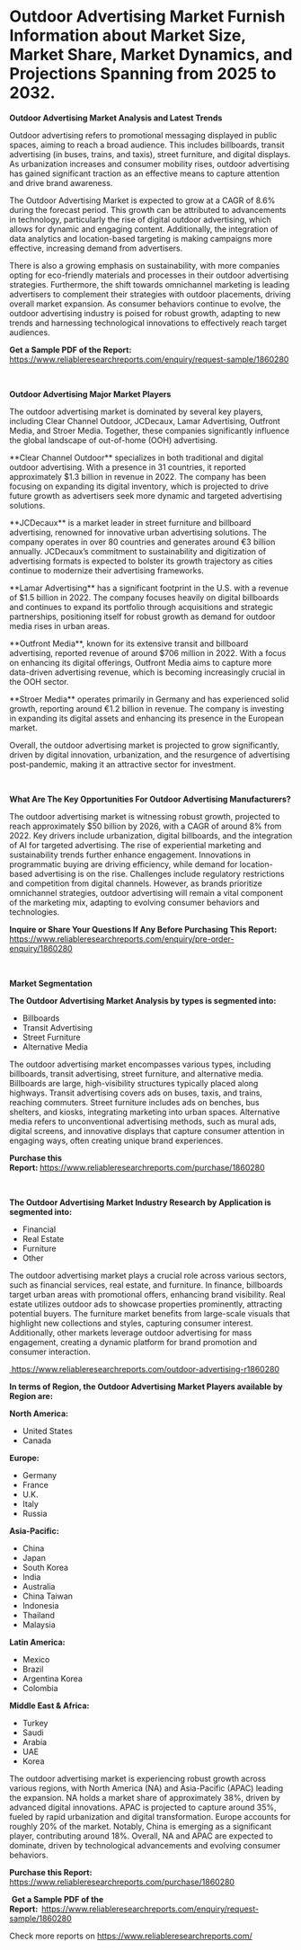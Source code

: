 <p><h1>Outdoor Advertising Market Furnish Information about Market Size, Market Share, Market Dynamics, and Projections Spanning from 2025 to 2032.</h1></p><p><strong>Outdoor Advertising Market Analysis and Latest Trends</strong></p>
<p><p>Outdoor advertising refers to promotional messaging displayed in public spaces, aiming to reach a broad audience. This includes billboards, transit advertising (in buses, trains, and taxis), street furniture, and digital displays. As urbanization increases and consumer mobility rises, outdoor advertising has gained significant traction as an effective means to capture attention and drive brand awareness.</p><p>The Outdoor Advertising Market is expected to grow at a CAGR of 8.6% during the forecast period. This growth can be attributed to advancements in technology, particularly the rise of digital outdoor advertising, which allows for dynamic and engaging content. Additionally, the integration of data analytics and location-based targeting is making campaigns more effective, increasing demand from advertisers.</p><p>There is also a growing emphasis on sustainability, with more companies opting for eco-friendly materials and processes in their outdoor advertising strategies. Furthermore, the shift towards omnichannel marketing is leading advertisers to complement their strategies with outdoor placements, driving overall market expansion. As consumer behaviors continue to evolve, the outdoor advertising industry is poised for robust growth, adapting to new trends and harnessing technological innovations to effectively reach target audiences.</p></p>
<p><strong>Get a Sample PDF of the Report:&nbsp;</strong> <a href="https://www.reliableresearchreports.com/enquiry/request-sample/1860280?utm_campaign=2981&utm_medium=2&utm_source=Github&utm_content=ia&utm_term=09032025&utm_id=outdoor-advertising">https://www.reliableresearchreports.com/enquiry/request-sample/1860280</a></p>
<p>&nbsp;</p>
<p><strong>Outdoor Advertising Major Market Players</strong></p>
<p><p>The outdoor advertising market is dominated by several key players, including Clear Channel Outdoor, JCDecaux, Lamar Advertising, Outfront Media, and Stroer Media. Together, these companies significantly influence the global landscape of out-of-home (OOH) advertising.</p><p>**Clear Channel Outdoor** specializes in both traditional and digital outdoor advertising. With a presence in 31 countries, it reported approximately $1.3 billion in revenue in 2022. The company has been focusing on expanding its digital inventory, which is projected to drive future growth as advertisers seek more dynamic and targeted advertising solutions.</p><p>**JCDecaux** is a market leader in street furniture and billboard advertising, renowned for innovative urban advertising solutions. The company operates in over 80 countries and generates around €3 billion annually. JCDecaux’s commitment to sustainability and digitization of advertising formats is expected to bolster its growth trajectory as cities continue to modernize their advertising frameworks.</p><p>**Lamar Advertising** has a significant footprint in the U.S. with a revenue of $1.5 billion in 2022. The company focuses heavily on digital billboards and continues to expand its portfolio through acquisitions and strategic partnerships, positioning itself for robust growth as demand for outdoor media rises in urban areas.</p><p>**Outfront Media**, known for its extensive transit and billboard advertising, reported revenue of around $706 million in 2022. With a focus on enhancing its digital offerings, Outfront Media aims to capture more data-driven advertising revenue, which is becoming increasingly crucial in the OOH sector.</p><p>**Stroer Media** operates primarily in Germany and has experienced solid growth, reporting around €1.2 billion in revenue. The company is investing in expanding its digital assets and enhancing its presence in the European market.</p><p>Overall, the outdoor advertising market is projected to grow significantly, driven by digital innovation, urbanization, and the resurgence of advertising post-pandemic, making it an attractive sector for investment.</p></p>
<p>&nbsp;</p>
<p><strong>What Are The Key Opportunities For Outdoor Advertising Manufacturers?</strong></p>
<p><p>The outdoor advertising market is witnessing robust growth, projected to reach approximately $50 billion by 2026, with a CAGR of around 8% from 2022. Key drivers include urbanization, digital billboards, and the integration of AI for targeted advertising. The rise of experiential marketing and sustainability trends further enhance engagement. Innovations in programmatic buying are driving efficiency, while demand for location-based advertising is on the rise. Challenges include regulatory restrictions and competition from digital channels. However, as brands prioritize omnichannel strategies, outdoor advertising will remain a vital component of the marketing mix, adapting to evolving consumer behaviors and technologies.</p></p>
<p><strong>Inquire or Share Your Questions If Any Before Purchasing This Report:</strong> <a href="https://www.reliableresearchreports.com/enquiry/pre-order-enquiry/1860280?utm_campaign=2981&utm_medium=2&utm_source=Github&utm_content=ia&utm_term=09032025&utm_id=outdoor-advertising">https://www.reliableresearchreports.com/enquiry/pre-order-enquiry/1860280</a></p>
<p>&nbsp;</p>
<p><strong>Market Segmentation</strong></p>
<p><strong>The Outdoor Advertising Market Analysis by types is segmented into:</strong></p>
<p><ul><li>Billboards</li><li>Transit Advertising</li><li>Street Furniture</li><li>Alternative Media</li></ul></p>
<p><p>The outdoor advertising market encompasses various types, including billboards, transit advertising, street furniture, and alternative media. Billboards are large, high-visibility structures typically placed along highways. Transit advertising covers ads on buses, taxis, and trains, reaching commuters. Street furniture includes ads on benches, bus shelters, and kiosks, integrating marketing into urban spaces. Alternative media refers to unconventional advertising methods, such as mural ads, digital screens, and innovative displays that capture consumer attention in engaging ways, often creating unique brand experiences.</p></p>
<p><strong>Purchase this Report:&nbsp;</strong><a href="https://www.reliableresearchreports.com/purchase/1860280?utm_campaign=2981&utm_medium=2&utm_source=Github&utm_content=ia&utm_term=09032025&utm_id=outdoor-advertising">https://www.reliableresearchreports.com/purchase/1860280</a></p>
<p>&nbsp;</p>
<p><strong>The Outdoor Advertising Market Industry Research by Application is segmented into:</strong></p>
<p><ul><li>Financial</li><li>Real Estate</li><li>Furniture</li><li>Other</li></ul></p>
<p><p>The outdoor advertising market plays a crucial role across various sectors, such as financial services, real estate, and furniture. In finance, billboards target urban areas with promotional offers, enhancing brand visibility. Real estate utilizes outdoor ads to showcase properties prominently, attracting potential buyers. The furniture market benefits from large-scale visuals that highlight new collections and styles, capturing consumer interest. Additionally, other markets leverage outdoor advertising for mass engagement, creating a dynamic platform for brand promotion and consumer interaction.</p></p>
<p><a href="https://www.reliableresearchreports.com/outdoor-advertising-r1860280?utm_campaign=2981&utm_medium=2&utm_source=Github&utm_content=ia&utm_term=09032025&utm_id=outdoor-advertising">&nbsp;https://www.reliableresearchreports.com/outdoor-advertising-r1860280</a></p>
<p><strong>In terms of Region, the Outdoor Advertising Market Players available by Region are:</strong></p>
<p>
    <p> <strong> North America: </strong>
        <ul>
            <li>United States</li>
            <li>Canada</li>
        </ul>
        </p> 
    <p> <strong> Europe: </strong>
        <ul>
            <li>Germany</li>
            <li>France</li>
            <li>U.K.</li>
            <li>Italy</li>
            <li>Russia</li>
        </ul>
        </p> 
    <p> <strong> Asia-Pacific: </strong>
        <ul>
            <li>China</li>
            <li>Japan</li>
            <li>South Korea</li>
            <li>India</li>
            <li>Australia</li>
            <li>China Taiwan</li>
            <li>Indonesia</li>
            <li>Thailand</li>
            <li>Malaysia</li>
        </ul>
        </p> 
    <p> <strong> Latin America: </strong>
        <ul>
            <li>Mexico</li>
            <li>Brazil</li>
            <li>Argentina Korea</li>
            <li>Colombia</li>
        </ul>
        </p> 
    <p> <strong> Middle East & Africa: </strong>
        <ul>
            <li>Turkey</li>
            <li>Saudi</li>
            <li>Arabia</li>
            <li>UAE</li>
            <li>Korea</li>
        </ul>
    </p>
    </p>
<p><p>The outdoor advertising market is experiencing robust growth across various regions, with North America (NA) and Asia-Pacific (APAC) leading the expansion. NA holds a market share of approximately 38%, driven by advanced digital innovations. APAC is projected to capture around 35%, fueled by rapid urbanization and digital transformation. Europe accounts for roughly 20% of the market. Notably, China is emerging as a significant player, contributing around 18%. Overall, NA and APAC are expected to dominate, driven by technological advancements and evolving consumer behaviors.</p></p>
<p><strong>Purchase this Report: </strong><a href="https://www.reliableresearchreports.com/purchase/1860280?utm_campaign=2981&utm_medium=2&utm_source=Github&utm_content=ia&utm_term=09032025&utm_id=outdoor-advertising">https://www.reliableresearchreports.com/purchase/1860280</a></p>
<p>&nbsp;<strong>Get a Sample PDF of the Report:&nbsp;&nbsp;</strong><a href="https://www.reliableresearchreports.com/enquiry/request-sample/1860280?utm_campaign=2981&utm_medium=2&utm_source=Github&utm_content=ia&utm_term=09032025&utm_id=outdoor-advertising">https://www.reliableresearchreports.com/enquiry/request-sample/1860280</a></p>
<p><strong></strong></p>
<p>Check more reports on <a href="https://www.reliableresearchreports.com/?utm_campaign=2981&utm_medium=2&utm_source=Github&utm_content=ia&utm_term=09032025&utm_id=outdoor-advertising">https://www.reliableresearchreports.com/</a></p>